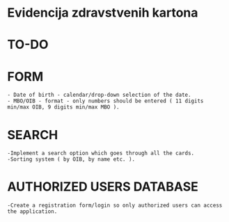 # Evidencija zdravstvenih kartona

# TO-DO

# FORM
	- Date of birth - calendar/drop-down selection of the date.
	- MBO/OIB - format - only numbers should be entered ( 11 digits min/max OIB, 9 digits min/max MBO ).

# SEARCH
	-Implement a search option which goes through all the cards.
	-Sorting system ( by OIB, by name etc. ).

# AUTHORIZED USERS DATABASE
	-Create a registration form/login so only authorized users can access the application.
	
